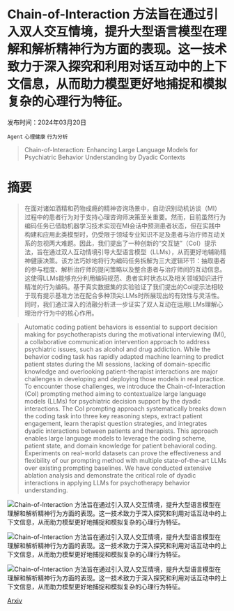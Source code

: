 # Chain-of-Interaction 方法旨在通过引入双人交互情境，提升大型语言模型在理解和解析精神行为方面的表现。这一技术致力于深入探究和利用对话互动中的上下文信息，从而助力模型更好地捕捉和模拟复杂的心理行为特征。

发布时间：2024年03月20日

`Agent` `心理健康` `行为分析`

> Chain-of-Interaction: Enhancing Large Language Models for Psychiatric Behavior Understanding by Dyadic Contexts

# 摘要

> 在面对诸如酒精和药物成瘾的精神咨询场景中，自动识别动机访谈（MI）过程中的患者行为对于支持心理咨询师决策至关重要。然而，目前虽然行为编码任务已借助机器学习技术实现在MI会话中预测患者状态，但在实践中构建和应用此类模型时，仍受限于领域专业知识不足及患者与治疗师互动关系的忽视两大难题。因此，我们提出了一种创新的“交互链”（CoI）提示法，旨在通过双人互动情境引导大型语言模型（LLMs），从而更好地辅助精神健康决策。该方法巧妙地将行为编码任务拆解为三大逻辑环节：抽取患者的参与程度、解析治疗师的提问策略以及整合患者与治疗师间的互动信息。这使得LLMs能够充分利用编码规范、患者实时状态以及相关领域知识进行精准的行为编码。基于真实数据集的实验验证了我们提出的CoI提示法相较于现有提示基准方法在配合多种顶尖LLMs时所展现出的有效性与灵活性。同时，我们通过深入的消融分析进一步证实了双人互动在运用LLMs理解心理治疗行为中的核心作用。

> Automatic coding patient behaviors is essential to support decision making for psychotherapists during the motivational interviewing (MI), a collaborative communication intervention approach to address psychiatric issues, such as alcohol and drug addiction. While the behavior coding task has rapidly adapted machine learning to predict patient states during the MI sessions, lacking of domain-specific knowledge and overlooking patient-therapist interactions are major challenges in developing and deploying those models in real practice. To encounter those challenges, we introduce the Chain-of-Interaction (CoI) prompting method aiming to contextualize large language models (LLMs) for psychiatric decision support by the dyadic interactions. The CoI prompting approach systematically breaks down the coding task into three key reasoning steps, extract patient engagement, learn therapist question strategies, and integrates dyadic interactions between patients and therapists. This approach enables large language models to leverage the coding scheme, patient state, and domain knowledge for patient behavioral coding. Experiments on real-world datasets can prove the effectiveness and flexibility of our prompting method with multiple state-of-the-art LLMs over existing prompting baselines. We have conducted extensive ablation analysis and demonstrate the critical role of dyadic interactions in applying LLMs for psychotherapy behavior understanding.

![Chain-of-Interaction 方法旨在通过引入双人交互情境，提升大型语言模型在理解和解析精神行为方面的表现。这一技术致力于深入探究和利用对话互动中的上下文信息，从而助力模型更好地捕捉和模拟复杂的心理行为特征。](../../../paper_images/2403.13786/x1.png)

![Chain-of-Interaction 方法旨在通过引入双人交互情境，提升大型语言模型在理解和解析精神行为方面的表现。这一技术致力于深入探究和利用对话互动中的上下文信息，从而助力模型更好地捕捉和模拟复杂的心理行为特征。](../../../paper_images/2403.13786/x2.png)

![Chain-of-Interaction 方法旨在通过引入双人交互情境，提升大型语言模型在理解和解析精神行为方面的表现。这一技术致力于深入探究和利用对话互动中的上下文信息，从而助力模型更好地捕捉和模拟复杂的心理行为特征。](../../../paper_images/2403.13786/x3.png)

[Arxiv](https://arxiv.org/abs/2403.13786)